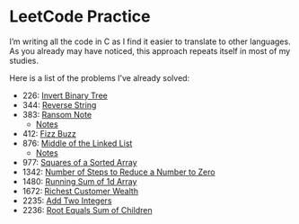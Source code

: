 # LeetCode Practice

I’m writing all the code in C as I find it easier to translate to other languages.
As you already may have noticed, this approach repeats itself in most of my studies.

Here is a list of the problems I’ve already solved:
* 226: [Invert Binary Tree](https://github.com/Labs-LCS/LeetCode-Practice/blob/main/226.c)
* 344: [Reverse String](https://github.com/Labs-LCS/LeetCode-Practice/blob/main/344.c)
* 383: [Ransom Note](https://github.com/Labs-LCS/LeetCode-Practice/blob/main/383.c)
    * [Notes](https://github.com/Labs-LCS/LeetCode-Practice/blob/main/383.pdf)
* 412: [Fizz Buzz](https://github.com/Labs-LCS/LeetCode-Practice/blob/main/412.c)
* 876: [Middle of the Linked List](https://github.com/Labs-LCS/LeetCode-Practice/blob/main/876.c)
    * [Notes](https://github.com/Labs-LCS/LeetCode-Practice/blob/main/876.pdf)
* 977: [Squares of a Sorted Array](https://github.com/Labs-LCS/LeetCode-Practice/blob/main/977.c)
* 1342: [Number of Steps to Reduce a Number to Zero](https://github.com/Labs-LCS/LeetCode-Practice/blob/main/1342.c)
* 1480: [Running Sum of 1d Array](https://github.com/Labs-LCS/LeetCode-Practice/blob/main/1480.c)
* 1672: [Richest Customer Wealth](https://github.com/Labs-LCS/LeetCode-Practice/blob/main/1672.c)
* 2235: [Add Two Integers](https://github.com/Labs-LCS/LeetCode-Practice/blob/main/2235.c)
* 2236: [Root Equals Sum of Children](https://github.com/Labs-LCS/LeetCode-Practice/blob/main/2236.c)
